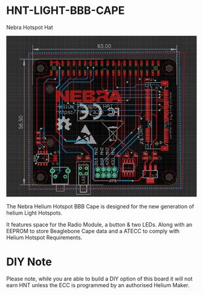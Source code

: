 # HNT-LIGHT-BBB-CAPE
Nebra Hotspot Hat

![Screenshot](HARDWARE/eagle-screenshot.png)

The Nebra Helium Hotspot BBB Cape is designed for the new generation of helium Light Hotspots.

It features space for the Radio Module, a button & two LEDs. Along with an EEPROM to store Beaglebone Cape data and a ATECC to comply with Helium Hotspot Requirements.

# DIY Note

Please note, while you are able to build a DIY option of this board it will not earn HNT unless the ECC is programmed by an authorised Helium Maker.
